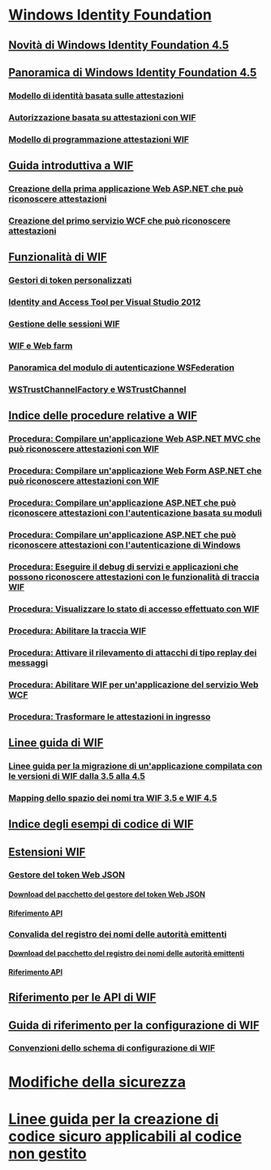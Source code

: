 # [Windows Identity Foundation](index.md)
## [Novità di Windows Identity Foundation 4.5](whats-new-in-wif.md)
## [Panoramica di Windows Identity Foundation 4.5](wif-overview.md)
### [Modello di identità basata sulle attestazioni](claims-based-identity-model.md)
### [Autorizzazione basata su attestazioni con WIF](claims-based-authorization-using-wif.md)
### [Modello di programmazione attestazioni WIF](wif-claims-programming-model.md)
## [Guida introduttiva a WIF](getting-started-with-wif.md)
### [Creazione della prima applicazione Web ASP.NET che può riconoscere attestazioni](building-my-first-claims-aware-aspnet-web-app.md)
### [Creazione del primo servizio WCF che può riconoscere attestazioni](building-my-first-claims-aware-wcf-service.md)
## [Funzionalità di WIF](wif-features.md)
### [Gestori di token personalizzati](custom-token-handlers.md)
### [Identity and Access Tool per Visual Studio 2012](identity-and-access-tool-for-vs.md)
### [Gestione delle sessioni WIF](wif-session-management.md)
### [WIF e Web farm](wif-and-web-farms.md)
### [Panoramica del modulo di autenticazione WSFederation](wsfederation-authentication-module-overview.md)
### [WSTrustChannelFactory e WSTrustChannel](wstrustchannelfactory-and-wstrustchannel.md)
## [Indice delle procedure relative a WIF](wif-how-tos-index.md)
### [Procedura: Compilare un'applicazione Web ASP.NET MVC che può riconoscere attestazioni con WIF](how-to-build-claims-aware-aspnet-mvc-web-app-using-wif.md)
### [Procedura: Compilare un'applicazione Web Form ASP.NET che può riconoscere attestazioni con WIF](how-to-build-claims-aware-aspnet-web-forms-app-using-wif.md)
### [Procedura: Compilare un'applicazione ASP.NET che può riconoscere attestazioni con l'autenticazione basata su moduli](claims-aware-aspnet-app-forms-authentication.md)
### [Procedura: Compilare un'applicazione ASP.NET che può riconoscere attestazioni con l'autenticazione di Windows](how-to-build-claims-aware-aspnet-app-using-windows-authentication.md)
### [Procedura: Eseguire il debug di servizi e applicazioni che possono riconoscere attestazioni con le funzionalità di traccia WIF](how-to-debug-claims-aware-applications-and-services-using-wif-tracing.md)
### [Procedura: Visualizzare lo stato di accesso effettuato con WIF](how-to-display-signed-in-status-using-wif.md)
### [Procedura: Abilitare la traccia WIF](how-to-enable-wif-tracing.md)
### [Procedura: Attivare il rilevamento di attacchi di tipo replay dei messaggi](how-to-enable-token-replay-detection.md)
### [Procedura: Abilitare WIF per un'applicazione del servizio Web WCF](how-to-enable-wif-for-a-wcf-web-service-application.md)
### [Procedura: Trasformare le attestazioni in ingresso](how-to-transform-incoming-claims.md)
## [Linee guida di WIF](wif-guidelines.md)
### [Linee guida per la migrazione di un'applicazione compilata con le versioni di WIF dalla 3.5 alla 4.5](guidelines-for-migrating-an-application-built-using-wif-3-5-to-wif-4-5.md)
### [Mapping dello spazio dei nomi tra WIF 3.5 e WIF 4.5](namespace-mapping-between-wif-3-5-and-wif-4-5.md)
## [Indice degli esempi di codice di WIF](wif-code-sample-index.md)
## [Estensioni WIF](wif-extensions.md)
### [Gestore del token Web JSON](json-web-token-handler.md)
#### [Download del pacchetto del gestore del token Web JSON](downloading-the-json-web-token-handler-package.md)
#### [Riferimento API](json-web-token-handler-api-reference.md)
### [Convalida del registro dei nomi delle autorità emittenti](validating-issuer-name-registry.md)
#### [Download del pacchetto del registro dei nomi delle autorità emittenti](downloading-the-validating-issuer-name-registry-package.md)
#### [Riferimento API](validating-issuer-name-registry-api-reference.md)
## [Riferimento per le API di WIF](wif-api-reference.md)
## [Guida di riferimento per la configurazione di WIF](wif-configuration-reference.md)
### [Convenzioni dello schema di configurazione di WIF](wif-configuration-schema-conventions.md)
# [Modifiche della sicurezza](security-changes.md)
# [Linee guida per la creazione di codice sicuro applicabili al codice non gestito](secure-coding-guidelines-for-unmanaged-code.md)

